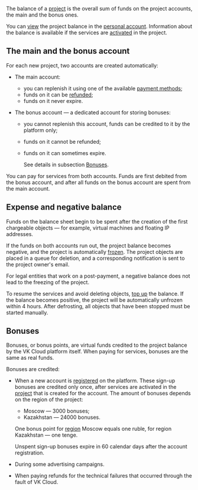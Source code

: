 The balance of a [project](/en/base/account/concepts/projects) is the overall sum of funds on the project accounts, the main and the bonus ones.

You can [view](../../instructions/payment) the project balance in the [personal account](https://msk.cloud.vk.com/app/en/). Information about the balance is available if the services are [activated](/en/base/account/instructions/activation) in the project.

## The main and the bonus account

For each new project, two accounts are created automatically:

- The main account:

  - you can replenish it using one of the available [payment methods](../payment-methods);
  - funds on it can be [refunded](../../instructions/refund);
  - funds on it never expire.

- The bonus account — a dedicated account for storing bonuses:

  - you cannot replenish this account, funds can be credited to it by the platform only;
  - funds on it cannot be refunded;
  - funds on it can sometimes expire.

    See details in subsection [Bonuses](#bonuses).

You can pay for services from both accounts. Funds are first debited from the bonus account, and after all funds on the bonus account are spent from the main account.

## Expense and negative balance

Funds on the balance sheet begin to be spent after the creation of the first chargeable objects — for example, virtual machines and floating IP addresses.

If the funds on both accounts run out, the project balance becomes negative, and the project is automatically [frozen](/en/base/account/concepts/projects#automatic_freezing_of_the_project). The project objects are placed in a queue for deletion, and a corresponding notification is sent to the project owner's email.

<info>

For legal entities that work on a post-payment, a negative balance does not lead to the freezing of the project.

</info>

To resume the services and avoid deleting objects, [top up](../../instructions/payment#making_a_payment) the balance. If the balance becomes positive, the project will be automatically unfrozen within 4 hours. After defrosting, all objects that have been stopped must be started manually.

## Bonuses

Bonuses, or bonus points, are virtual funds credited to the project balance by the VK Cloud platform itself. When paying for services, bonuses are the same as real funds.

Bonuses are credited:

- When a new account is [registered](/en/additionals/start/account-registration) on the platform. These sign-up bonuses are credited only once, after services are activated in the [project](/en/base/account/concepts/projects) that is created for the account. The amount of bonuses depends on the region of the project:

  - Moscow — 3000 bonuses;
  - Kazakhstan — 24000 bonuses.

  One bonus point for [region](/en/base/account/concepts/regions) Moscow equals one ruble, for region Kazakhstan — one tenge.

  <err>

  Unspent sign-up bonuses expire in 60 calendar days after the account registration.

  </err>

- During some advertising campaigns.
- When paying refunds for the technical failures that occurred through the fault of VK Cloud.
